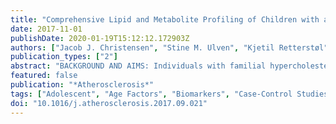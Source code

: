 ```yaml
---
title: "Comprehensive Lipid and Metabolite Profiling of Children with and without Familial Hypercholesterolemia: A Cross-Sectional Study"
date: 2017-11-01
publishDate: 2020-01-19T15:12:12.172903Z
authors: ["Jacob J. Christensen", "Stine M. Ulven", "Kjetil Retterstøl", "Ingunn Narverud", "Martin P. Bogsrud", "Tore Henriksen", "Jens Bollerslev", "Bente Halvorsen", "Pål Aukrust", "Kirsten B. Holven"]
publication_types: ["2"]
abstract: "BACKGROUND AND AIMS: Individuals with familial hypercholesterolemia (FH) have elevated low-density lipoprotein cholesterol (LDL-C), accelerated atherosclerosis, and premature cardiovascular disease. Whereas children with lifestyle-induced dyslipidemias often present with complex lipid abnormalities, children with FH have isolated hypercholesterolemia. However, to the best of our knowledge, a comprehensive profiling of FH children is lacking. Therefore, we aimed to characterize the lipid-related and metabolic alterations associated with elevated LDL-C in children with FH and healthy children. METHODS: We measured plasma metabolites in children with FH (n~=~47) and in healthy children (n~=~57) using a high-throughput nuclear magnetic resonance (NMR) spectroscopy platform, and compared the differences between FH and healthy children. RESULTS: Both statin treated (n~=~17) and non-statin treated FH children (n~=~30) had higher levels of atherogenic ApoB-containing lipoproteins and lipids, and lipid fractions in lipoprotein subclasses, compared to healthy children (n~=~57). FH children displayed alterations in HDL particle concentration and lipid content, compared with healthy children. Interestingly, the small HDL particles were characterized by higher content of cholesteryl esters, and lower levels of free cholesterol and phospholipids. Furthermore, plasma fatty acids were higher in non-statin treated FH children, particularly linoleic acid. Finally, acetoacetate and acetate were lower in FH children compared with healthy children. CONCLUSIONS: Hypercholesterolemia in children associates with diverse metabolic repercussions and is more complex than previously believed. In particular, we found that hypercholesterolemia in FH children was paralleled not only by increased atherogenic ApoB-containing lipoproteins and lipid fractions, but also alterations in HDL subfractions that suggest impaired reverse cholesterol transport."
featured: false
publication: "*Atherosclerosis*"
tags: ["Adolescent", "Age Factors", "Biomarkers", "Case-Control Studies", "Child", "Children", "Cross-Sectional Studies", "Familial hypercholesterolemia", "Female", "High-Throughput Screening Assays", "Humans", "Hydroxymethylglutaryl-CoA Reductase Inhibitors", "Hyperlipoproteinemia Type II", "LDL cholesterol", "Lipids", "Magnetic Resonance Spectroscopy", "Male", "Metabolic profiling", "Metabolomics", "Predictive Value of Tests"]
doi: "10.1016/j.atherosclerosis.2017.09.021"
---
```


